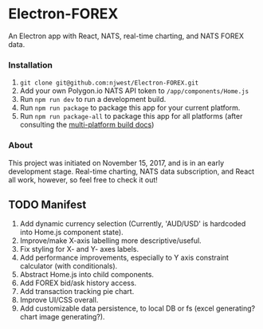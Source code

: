 # Electron-FOREX

An Electron app with React, NATS, real-time charting, and NATS FOREX data.

### Installation

1. `git clone git@github.com:njwest/Electron-FOREX.git`
2. Add your own Polygon.io NATS API token to `/app/components/Home.js`
3. Run `npm run dev` to run a development build.
4. Run `npm run package` to package this app for your current platform.
5. Run `npm run package-all` to package this app for all platforms (after consulting the [multi-platform build docs](https://www.electron.build/multi-platform-build))

### About

This project was initiated on November 15, 2017, and is in an early development stage. Real-time charting, NATS data subscription, and React all work, however, so feel free to check it out!

## TODO Manifest

1. Add dynamic currency selection (Currently, 'AUD/USD' is hardcoded into Home.js component state).
2. Improve/make X-axis labelling more descriptive/useful.
3. Fix styling for X- and Y- axes labels.
4. Add performance improvements, especially to Y axis constraint calculator (with conditionals).
5. Abstract Home.js into child components.
6. Add FOREX bid/ask history access.
7. Add transaction tracking pie chart.
8. Improve UI/CSS overall.
9. Add customizable data persistence, to local DB or fs (excel generating? chart image generating?).
